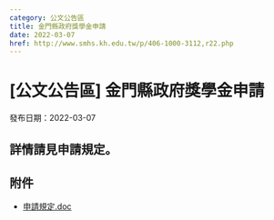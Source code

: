 ```yaml
---
category: 公文公告區
title: 金門縣政府獎學金申請
date: 2022-03-07
href: http://www.smhs.kh.edu.tw/p/406-1000-3112,r22.php
---
```


# [公文公告區] 金門縣政府獎學金申請

發布日期：2022-03-07

詳情請見申請規定。
---------

## 附件

- [申請規定.doc](https://www.smhs.kh.edu.tw/app/index.php?Action=downloadfile&file=WVhSMFlXTm9Memd2Y0hSaFh6STRPREJmTVRBM056VXhPVjgwTWpNNE55NWtiMk09&fname=WSGG01QKUSPO11HH50POSWXW143025RLRKFGDCICCCJDLK40KPROSTFGEC54SWGHSSPOGD35HCPOLO14MOMOQL00)
